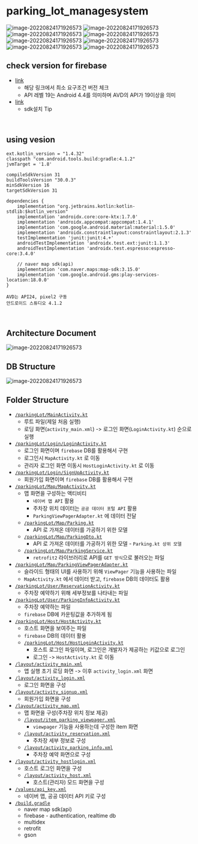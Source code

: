 # parking_lot_managesystem

<img src=".\images\image-20230105171320013.png" alt="image-20220824171926573" />

<img src=".\images\image-20230105171353956.png" alt="image-20220824171926573" />

<img src=".\images\image-20230105171426114.png" alt="image-20220824171926573" />

<img src=".\images\image-20230105171501222.png" alt="image-20220824171926573" />

<img src=".\images\image-20230105171443082.png" alt="image-20220824171926573" />

<img src=".\images\image-20230105171524847.png" alt="image-20220824171926573" />

<img src=".\images\image-20230105171554538.png" alt="image-20220824171926573" />

<img src=".\images\image-20230105171612802.png" alt="image-20220824171926573" />

<br>

## check version for firebase

* [link](https://firebase.google.com/docs/android/setup)
  * 해당 링크에서 최소 요구조건 버전 체크
  * API 레벨 19는 Android 4.4를 의미하며 AVD의 API가 19이상을 의미
* [link](https://developer.android.com/about/versions/12/setup-sdk?hl=ko)
  * sdk설치 Tip

<br>

## using vesion

```
ext.kotlin_version = "1.4.32"
classpath "com.android.tools.build:gradle:4.1.2"
jvmTarget = '1.8'

compileSdkVersion 31
buildToolsVersion "30.0.3"
minSdkVersion 16
targetSdkVersion 31
```

```
dependencies {
    implementation "org.jetbrains.kotlin:kotlin-stdlib:$kotlin_version"
    implementation 'androidx.core:core-ktx:1.7.0'
    implementation 'androidx.appcompat:appcompat:1.4.1'
    implementation 'com.google.android.material:material:1.5.0'
    implementation 'androidx.constraintlayout:constraintlayout:2.1.3'
    testImplementation 'junit:junit:4.+'
    androidTestImplementation 'androidx.test.ext:junit:1.1.3'
    androidTestImplementation 'androidx.test.espresso:espresso-core:3.4.0'

    // naver map sdk(api)
    implementation 'com.naver.maps:map-sdk:3.15.0'
    implementation 'com.google.android.gms:play-services-location:18.0.0'
}
```

```
AVD는 API24, pixel2 구동
안드로이드 스튜디오 4.1.2
```

<br>

## Architecture Document

<img src=".\images\image-20230105171219152.png" alt="image-20220824171926573" />

<br>

## DB Structure

<img src=".\images\firebase realtime database 구조.png" alt="image-20220824171926573" />

<br>

## Folder Structure

* [`/parkingLot/MainActivity.kt`](./ParkingLot/app/src/main/java/softwareProject/parkingLot/MainActivity.kt)
  * 루트 파일(제일 처음 실행)
  * 로딩 화면(`activity_main.xml`) -> 로그인 화면(`LoginActivity.kt`) 순으로 실행
* [`/parkingLot/Login/LoginActivity.kt`](./ParkingLot/app/src/main/java/softwareProject/parkingLot/Login/LoginActivity.kt)
  * 로그인 화면이며 `firebase` DB를 활용해서 구현
  * 로그인시 `MapActivity.kt` 로 이동
  * 관리자 로그인 화면 이동시 `HostLoginActivity.kt` 로 이동
* [`/parkingLot/Login/SignUpActivity.kt`](./ParkingLot/app/src/main/java/softwareProject/parkingLot/Login/SignUpActivity.kt)
  * 회원가입 화면이며 `firebase` DB를 활용해서 구현
* [`/parkingLot/Map/MapActivity.kt`](./ParkingLot/app/src/main/java/softwareProject/parkingLot/Map/MapActivity.kt)
  * 맵 화면을 구성하는 액티비티
    * `네이버 맵 API` 활용
    * 주차장 위치 데이터는 `공공 데이터 포털 API` 활용
    * `ParkingViewPagerAdapter.kt` 에 데이터 전달
  * [`/parkingLot/Map/Parking.kt`](./ParkingLot/app/src/main/java/softwareProject/parkingLot/Map/Parking.kt)
    * API 로 가져온 데이터를 가공하기 위한 모델
  * [`/parkingLot/Map/ParkingDto.kt`](./ParkingLot/app/src/main/java/softwareProject/parkingLot/Map/ParkingDto.kt)
    * API 로 가져온 데이터를 가공하기 위한 모델 - `Parking.kt 상위 모델`
  * [`/parkingLot/Map/ParkingService.kt`](./ParkingLot/app/src/main/java/softwareProject/parkingLot/Map/ParkingService.kt)
    * `retrofit2` 라이브러리로 API를 `GET 방식`으로 불러오는 파일
* [`/parkingLot/Map/ParkingViewPagerAdapter.kt`](./ParkingLot/app/src/main/java/softwareProject/parkingLot/Map/ParkingViewPagerAdapter.kt)
  * 슬라이드 형태의 UI를 사용하기 위해 `ViewPager` 기능을 사용하는 파일
  * `MapActivity.kt` 에서 데이터 받고, `firebase` DB의 데이터도 활용
* [`/parkingLot/User/ReservationActivity.kt`](./ParkingLot/app/src/main/java/softwareProject/parkingLot/User/ReservationActivity.kt)
  * 주차장 예약하기 위해 세부정보를 나타내는 파일
* [`/parkingLot/User/ParkingInfoActivity.kt`](./ParkingLot/app/src/main/java/softwareProject/parkingLot/User/ParkingInfoActivity.kt)
  * 주차장 예약하는 파일
  * `firebase` DB에 카운팅값을 추가하게 됨
* [`/parkingLot/Host/HostActivity.kt`](./ParkingLot/app/src/main/java/softwareProject/parkingLot/Host/HostActivity.kt)
  * 호스트 화면을 보여주는 파일
  * `firebase` DB의 데이터 활용
  * [`/parkingLot/Host/HostLoginActivity.kt`](./ParkingLot/app/src/main/java/softwareProject/parkingLot/Host/HostLoginActivity.kt)
    * 호스트 로그인 파일이며, 로그인은 개발자가 제공하는 키값으로 로그인
    * 로그인 -> `HostActivity.kt` 로 이동
* [`/layout/activity_main.xml`](./ParkingLot/app/src/main/res/layout/activity_main.xml)
  * 앱 실행 초기 로딩 화면 -> 이후 `activity_login.xml` 화면
* [`/layout/activity_login.xml`](./ParkingLot/app/src/main/res/layout/activity_login.xml)
  * 로그인 화면을 구성
* [`/layout/activity_signup.xml`](./ParkingLot/app/src/main/res/layout/activity_signup.xml)
  * 회원가입 화면을 구성
* [`/layout/activity_map.xml`](./ParkingLot/app/src/main/res/layout/activity_map.xml)
  * 맵 화면을 구성(주차장 위치 정보 제공)
  * [`/layout/item_parking_viewpager.xml`](./ParkingLot/app/src/main/res/layout/item_parking_viewpager.xml)
    * `viewpager` 기능을 사용하는데 구성한 item 화면
  * [`/layout/activity_reservation.xml`](./ParkingLot/app/src/main/res/layout/activity_reservation.xml)
    * 주차장 세부 정보로 구성
  * [`/layout/activity_parking_info.xml`](./ParkingLot/app/src/main/res/layout/activity_parking_info.xml)
    * 주차장 예약 화면으로 구성
* [`/layout/activity_hostlogin.xml`](./ParkingLot/app/src/main/res/layout/activity_hostlogin.xml)
  * 호스트 로그인 화면을 구성
  * [`/layout/activity_host.xml`](./ParkingLot/app/src/main/res/layout/activity_host.xml)
    * 호스트(관리자) 모드 화면을 구성
* [`/values/api_key.xml`](./ParkingLot/app/src/main/res/values/api_key.xml)
  * 네이버 맵, 공공 데이터 API 키로 구성
* [`/build.gradle`](./ParkingLot/app/build.gradle)
  * naver map sdk(api)
  * firebase - authentication, realtime db
  * multidex
  * retrofit
  * gson

<br>
